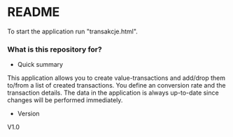 # README #

To start the application run "transakcje.html". 

### What is this repository for? ###

* Quick summary

This application allows you to create value-transactions and add/drop them to/from a list of created transactions. You define an conversion rate and the transaction details. The data in the application is always up-to-date since changes will be performed immediately.

* Version

V1.0